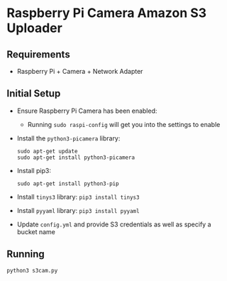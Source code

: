 # Raspberry Pi Camera Amazon S3 Uploader

## Requirements
- Raspberry Pi + Camera + Network Adapter

## Initial Setup
- Ensure Raspberry Pi Camera has been enabled:
  - Running `sudo raspi-config` will get you into the settings to enable

- Install the `python3-picamera` library:
  ```
  sudo apt-get update
  sudo apt-get install python3-picamera
  ```

- Install pip3:
  ```
  sudo apt-get install python3-pip
  ```

- Install `tinys3` library: `pip3 install tinys3`
- Install `pyyaml` library: `pip3 install pyyaml`
- Update `config.yml` and provide S3 credentials as well as specify a bucket name

## Running 
`python3 s3cam.py`
